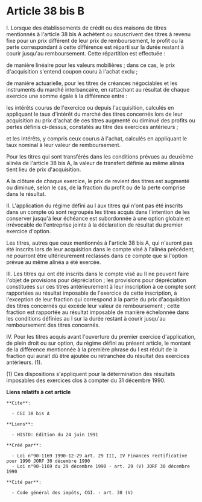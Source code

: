 # Article 38 bis B

I. Lorsque des établissements de crédit ou des maisons de titres mentionnés à l'article 38 bis A achètent ou souscrivent des
titres à revenu fixe pour un prix différent de leur prix de remboursement, le profit ou la perte correspondant à cette
différence est réparti sur la durée restant à courir jusqu'au remboursement. Cette répartition est effectuée :

de manière linéaire pour les valeurs mobilières ; dans ce cas, le prix d'acquisition s'entend coupon couru à l'achat exclu ;

de manière actuarielle, pour les titres de créances négociables et les instruments du marché interbancaire, en rattachant au
résultat de chaque exercice une somme égale à la différence entre :

les intérêts courus de l'exercice ou depuis l'acquisition, calculés en appliquant le taux d'intérêt du marché des titres
concernés lors de leur acquisition au prix d'achat de ces titres augmenté ou diminué des profits ou pertes définis ci-dessus,
constatés au titre des exercices antérieurs ;

et les intérêts, y compris ceux courus à l'achat, calculés en appliquant le taux nominal à leur valeur de remboursement.

Pour les titres qui sont transférés dans les conditions prévues au deuxième alinéa de l'article 38 bis A, la valeur de
transfert définie au même alinéa tient lieu de prix d'acquisition.

A la clôture de chaque exercice, le prix de revient des titres est augmenté ou diminué, selon le cas, de la fraction du
profit ou de la perte comprise dans le résultat.

II. L'application du régime défini au I aux titres qui n'ont pas été inscrits dans un compte où sont regroupés les titres
acquis dans l'intention de les conserver jusqu'à leur échéance est subordonnée à une option globale et irrévocable de
l'entreprise jointe à la déclaration de résultat du premier exercice d'option.

Les titres, autres que ceux mentionnés à l'article 38 bis A, qui n'auront pas été inscrits lors de leur acquisition dans le
compte visé à l'alinéa précédent, ne pourront être ultérieurement reclassés dans ce compte que si l'option prévue au même
alinéa a été exercée.

III. Les titres qui ont été inscrits dans le compte visé au II ne peuvent faire l'objet de provisions pour dépréciation ; les
provisions pour dépréciation constituées sur ces titres antérieurement à leur inscription à ce compte sont rapportées au
résultat imposable de l'exercice de cette inscription, à l'exception de leur fraction qui correspond à la partie du prix
d'acquisition des titres concernés qui excède leur valeur de remboursement ; cette fraction est rapportée au résultat
imposable de manière échelonnée dans les conditions définies au I sur la durée restant à courir jusqu'au remboursement des
titres concernés.

IV. Pour les titres acquis avant l'ouverture du premier exercice d'application, de plein droit ou sur option, du régime
défini au présent article, le montant de la différence mentionnée à la première phrase du I est réduit de la fraction qui
aurait dû être ajoutée ou retranchée du résultat des exercices antérieurs. (1).

(1) Ces dispositions s'appliquent pour la détermination des résultats imposables des exercices clos à compter du 31 décembre
1990.

**Liens relatifs à cet article**

	**Cite**:

	  - CGI 38 bis A

	**Liens**:

	  - HISTO: Edition du 24 juin 1991

	**Créé par**:

	  - Loi n°90-1169 1990-12-29 art. 29 III, IV Finances rectificative pour 1990 JORF 30 décembre 1990
	  - Loi n°90-1169 du 29 décembre 1990 - art. 29 (V) JORF 30 décembre 1990

	**Cité par**:

	  - Code général des impôts, CGI. - art. 38 (V)
